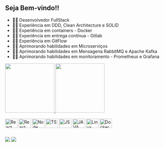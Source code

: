 <h2> Seja Bem-vindo!!</h2>

-   👨‍💻 Desenvolvedor FullStack
-   👨‍💻 Experiência em DDD, Clean Architecture e SOLID
-   👨‍💻 Experiência em containers - Docker
-   👨‍💻 Experiência em entrega contínua - Gitlab
-   👨‍💻 Experiência em GitFlow
-   👨‍💻 Aprimorando habilidades em Microserviços
-   👨‍💻 Aprimorando habilidades em Mensageria RabbitMQ e Apache Kafka
-   👨‍💻 Aprimorando habilidades em monitoramento - Prometheus e Grafana

<div>
 <a href="https://github.com/edenilson-souza">
    <img height="160em " src="https://github-readme-stats.vercel.app/api?username=edenilson-souza&show_icons=true&theme=apprentice&include_all_commits=true&count_private=true"/>
    <img height="160em" src="https://github-readme-stats.vercel.app/api/top-langs/?username=edenilson-souza&layout=compact&langs_count=7&theme=apprentice"/>

  </a>
</div>

<div style="display:  incline_block"><br>

<img align="center" alt="React" height="30" width="40" src="https://cdn.jsdelivr.net/gh/devicons/devicon/icons/react/react-original.svg" />
<img align="center" alt="React" height="30" width="40" src="https://cdn.jsdelivr.net/gh/devicons/devicon/icons/nextjs/nextjs-original.svg" />
<img align="center" alt="Node" height="30" width="40" src="https://cdn.jsdelivr.net/gh/devicons/devicon/icons/nodejs/nodejs-original.svg" />  
<img align="center" alt="TS" height="30" width="40" src="https://cdn.jsdelivr.net/gh/devicons/devicon/icons/typescript/typescript-original.svg" />
<img align="center" alt="JS" height="30" width="40" src="https://cdn.jsdelivr.net/gh/devicons/devicon/icons/javascript/javascript-original.svg" />
<img align="center" alt="JAVA" height="30" width="40" src="https://cdn.jsdelivr.net/gh/devicons/devicon/icons/java/java-original.svg" />
<img align="center" alt="Linux" height="30" width="40" src="https://cdn.jsdelivr.net/gh/devicons/devicon/icons/linux/linux-original.svg" /> 
<img align="center" alt="Docker" height="30" width="40" src="https://cdn.jsdelivr.net/gh/devicons/devicon/icons/docker/docker-original.svg" />

</div>

##

<div>
  
<a href = "mailto:edenilson.sza@gmail.com"><img src="https://img.shields.io/badge/Gmail-D14836?style=for-the-badge&logo=gmail&logoColor=white" target="_blank"></a>
 <a href="https://www.linkedin.com/in/edenilson-souza/" target="_blank"><img src="https://img.shields.io/badge/-LinkedIn-%230077B5?style=for-the-badge&logo=linkedin&logoColor=white" target="_blank"></a>   
                                                          
                                                          
</div>
